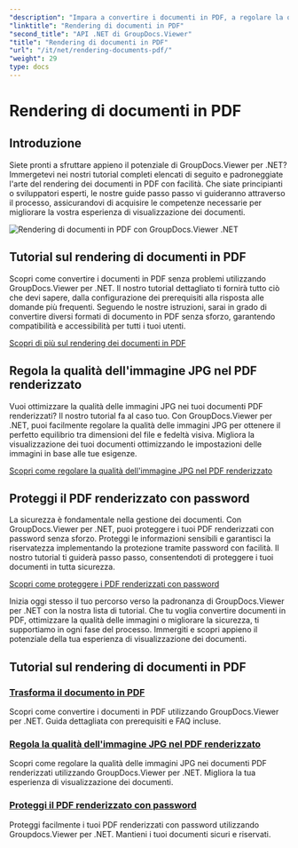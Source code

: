 ```yaml
---
"description": "Impara a convertire i documenti in PDF, a regolare la qualità delle immagini JPG e a proteggere i PDF con password utilizzando i tutorial di GroupDocs.Viewer per .NET."
"linktitle": "Rendering di documenti in PDF"
"second_title": "API .NET di GroupDocs.Viewer"
"title": "Rendering di documenti in PDF"
"url": "/it/net/rendering-documents-pdf/"
"weight": 29
type: docs
---
```

# Rendering di documenti in PDF


## Introduzione

Siete pronti a sfruttare appieno il potenziale di GroupDocs.Viewer per .NET? Immergetevi nei nostri tutorial completi elencati di seguito e padroneggiate l'arte del rendering dei documenti in PDF con facilità. Che siate principianti o sviluppatori esperti, le nostre guide passo passo vi guideranno attraverso il processo, assicurandovi di acquisire le competenze necessarie per migliorare la vostra esperienza di visualizzazione dei documenti.

![Rendering di documenti in PDF con GroupDocs.Viewer .NET](/viewer/rendering-documents-pdf/image.png)

## Tutorial sul rendering di documenti in PDF

Scopri come convertire i documenti in PDF senza problemi utilizzando GroupDocs.Viewer per .NET. Il nostro tutorial dettagliato ti fornirà tutto ciò che devi sapere, dalla configurazione dei prerequisiti alla risposta alle domande più frequenti. Seguendo le nostre istruzioni, sarai in grado di convertire diversi formati di documento in PDF senza sforzo, garantendo compatibilità e accessibilità per tutti i tuoi utenti.

[Scopri di più sul rendering dei documenti in PDF](./render-to-pdf/)

## Regola la qualità dell'immagine JPG nel PDF renderizzato

Vuoi ottimizzare la qualità delle immagini JPG nei tuoi documenti PDF renderizzati? Il nostro tutorial fa al caso tuo. Con GroupDocs.Viewer per .NET, puoi facilmente regolare la qualità delle immagini JPG per ottenere il perfetto equilibrio tra dimensioni del file e fedeltà visiva. Migliora la visualizzazione dei tuoi documenti ottimizzando le impostazioni delle immagini in base alle tue esigenze.

[Scopri come regolare la qualità dell'immagine JPG nel PDF renderizzato](./adjust-jpg-quality-pdf/)

## Proteggi il PDF renderizzato con password

La sicurezza è fondamentale nella gestione dei documenti. Con GroupDocs.Viewer per .NET, puoi proteggere i tuoi PDF renderizzati con password senza sforzo. Proteggi le informazioni sensibili e garantisci la riservatezza implementando la protezione tramite password con facilità. Il nostro tutorial ti guiderà passo passo, consentendoti di proteggere i tuoi documenti in tutta sicurezza.

[Scopri come proteggere i PDF renderizzati con password](./protect-pdf/)

Inizia oggi stesso il tuo percorso verso la padronanza di GroupDocs.Viewer per .NET con la nostra lista di tutorial. Che tu voglia convertire documenti in PDF, ottimizzare la qualità delle immagini o migliorare la sicurezza, ti supportiamo in ogni fase del processo. Immergiti e scopri appieno il potenziale della tua esperienza di visualizzazione dei documenti.
## Tutorial sul rendering di documenti in PDF
### [Trasforma il documento in PDF](./render-to-pdf/)
Scopri come convertire i documenti in PDF utilizzando GroupDocs.Viewer per .NET. Guida dettagliata con prerequisiti e FAQ incluse.
### [Regola la qualità dell'immagine JPG nel PDF renderizzato](./adjust-jpg-quality-pdf/)
Scopri come regolare la qualità delle immagini JPG nei documenti PDF renderizzati utilizzando GroupDocs.Viewer per .NET. Migliora la tua esperienza di visualizzazione dei documenti.
### [Proteggi il PDF renderizzato con password](./protect-pdf/)
Proteggi facilmente i tuoi PDF renderizzati con password utilizzando Groupdocs.Viewer per .NET. Mantieni i tuoi documenti sicuri e riservati.